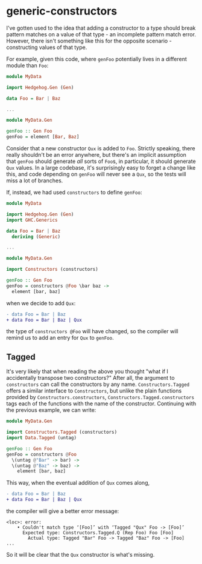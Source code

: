 # generic-constructors

I've gotten used to the idea that adding a constructor to a type should break
pattern matches on a value of that type - an incomplete pattern match error.
However, there isn't something like this for the opposite scenario -
constructing values of that type.

For example, given this code, where `genFoo` potentially lives in a different
module than `Foo`:

```haskell
module MyData

import Hedgehog.Gen (Gen)

data Foo = Bar | Baz

...

module MyData.Gen

genFoo :: Gen Foo
genFoo = element [Bar, Baz]
```

Consider that a new constructor `Qux` is added to `Foo`. Strictly speaking,
there really shouldn't be an error anywhere, but there's an implicit assumption
that `genFoo` should generate *all* sorts of `Foo`s, in particular, it should
generate `Qux` values. In a large codebase, it's surprisingly easy to forget
a change like this, and code depending on `genFoo` will never see a `Qux`,
so the tests will miss a lot of branches.

If, instead, we had used `constructors` to define `genFoo`:

```haskell
module MyData

import Hedgehog.Gen (Gen)
import GHC.Generics

data Foo = Bar | Baz  
  deriving (Generic)

...

module MyData.Gen

import Constructors (constructors)

genFoo :: Gen Foo
genFoo = constructors @Foo \bar baz ->
  element [bar, baz]
```

when we decide to add `Qux`:

```diff
- data Foo = Bar | Baz
+ data Foo = Bar | Baz | Qux
```

the type of `constructors @Foo` will have changed, so the compiler will
remind us to add an entry for `Qux` to `genFoo`.

## Tagged

It's very likely that when reading the above you thought "what if I
accidentally transpose two constructors?" After all, the argument to
`constructors` can call the constructors by any name.
`Constructors.Tagged` offers a similar interface to `Constructors`, but
unlike the plain functions provided by `Constructors.constructors`,
`Constructors.Tagged.constructors` tags each of the functions with the name
of the constructor. Continuing with the previous example, we can write:

```haskell
module MyData.Gen

import Constructors.Tagged (constructors)
import Data.Tagged (untag)

genFoo :: Gen Foo
genFoo = constructors @Foo
  \(untag @"Bar" -> bar) ->
  \(untag @"Baz" -> baz) ->
    element [bar, baz]
```

This way, when the eventual addition of `Qux` comes along,

```diff
- data Foo = Bar | Baz
+ data Foo = Bar | Baz | Qux
```

the compiler will give a better error message:

```
<loc>: error:
    • Couldn't match type ‘[Foo]’ with ‘Tagged "Qux" Foo -> [Foo]’
      Expected type: Constructors.Tagged.Q (Rep Foo) Foo [Foo]
        Actual type: Tagged "Bar" Foo -> Tagged "Baz" Foo -> [Foo]
...
```

So it will be clear that the `Qux` constructor is what's missing.
